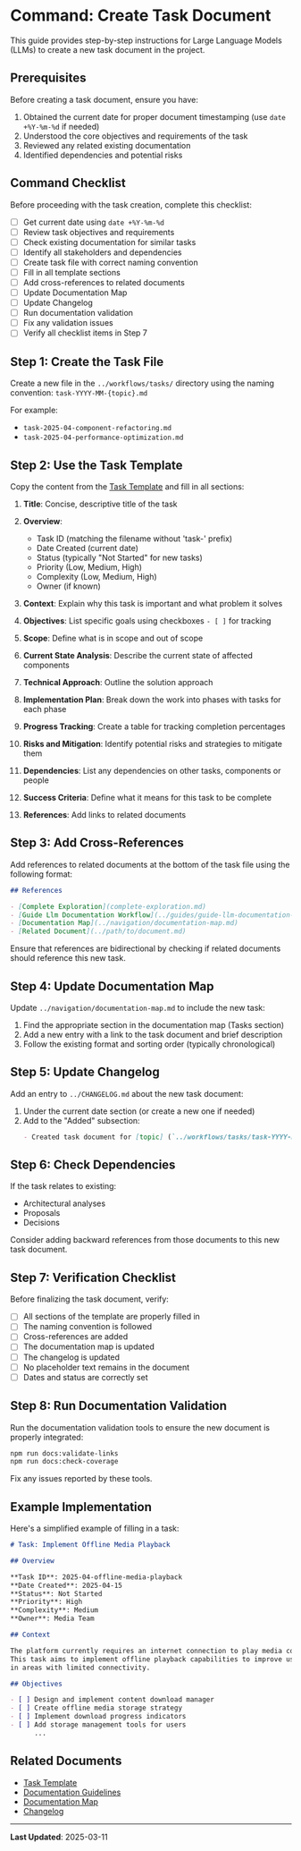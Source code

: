 # Command: Create Task Document

This guide provides step-by-step instructions for Large Language Models (LLMs) to create a new task document in the project.

## Prerequisites

Before creating a task document, ensure you have:

1. Obtained the current date for proper document timestamping (use `date +%Y-%m-%d` if needed)
2. Understood the core objectives and requirements of the task
3. Reviewed any related existing documentation
4. Identified dependencies and potential risks

## Command Checklist

Before proceeding with the task creation, complete this checklist:

- [ ] Get current date using `date +%Y-%m-%d`
- [ ] Review task objectives and requirements
- [ ] Check existing documentation for similar tasks
- [ ] Identify all stakeholders and dependencies
- [ ] Create task file with correct naming convention
- [ ] Fill in all template sections
- [ ] Add cross-references to related documents
- [ ] Update Documentation Map
- [ ] Update Changelog
- [ ] Run documentation validation
- [ ] Fix any validation issues
- [ ] Verify all checklist items in Step 7

## Step 1: Create the Task File

Create a new file in the `../workflows/tasks/` directory using the naming convention:
`task-YYYY-MM-{topic}.md`

For example:

- `task-2025-04-component-refactoring.md`
- `task-2025-04-performance-optimization.md`

## Step 2: Use the Task Template

Copy the content from the [Task Template](../templates/task-template.md) and fill in all sections:

1. **Title**: Concise, descriptive title of the task
2. **Overview**:

   - Task ID (matching the filename without 'task-' prefix)
   - Date Created (current date)
   - Status (typically "Not Started" for new tasks)
   - Priority (Low, Medium, High)
   - Complexity (Low, Medium, High)
   - Owner (if known)

3. **Context**: Explain why this task is important and what problem it solves
4. **Objectives**: List specific goals using checkboxes `- [ ]` for tracking
5. **Scope**: Define what is in scope and out of scope
6. **Current State Analysis**: Describe the current state of affected components
7. **Technical Approach**: Outline the solution approach
8. **Implementation Plan**: Break down the work into phases with tasks for each phase
9. **Progress Tracking**: Create a table for tracking completion percentages
10. **Risks and Mitigation**: Identify potential risks and strategies to mitigate them
11. **Dependencies**: List any dependencies on other tasks, components or people
12. **Success Criteria**: Define what it means for this task to be complete
13. **References**: Add links to related documents

## Step 3: Add Cross-References

Add references to related documents at the bottom of the task file using the following format:

```markdown
## References

- [Complete Exploration](complete-exploration.md)
- [Guide Llm Documentation Workflow](../guides/guide-llm-documentation-workflow.md)
- [Documentation Map](../navigation/documentation-map.md)
- [Related Document](../path/to/document.md)
```

Ensure that references are bidirectional by checking if related documents should reference this new task.

## Step 4: Update Documentation Map

Update `../navigation/documentation-map.md` to include the new task:

1. Find the appropriate section in the documentation map (Tasks section)
2. Add a new entry with a link to the task document and brief description
3. Follow the existing format and sorting order (typically chronological)

## Step 5: Update Changelog

Add an entry to `../CHANGELOG.md` about the new task document:

1. Under the current date section (or create a new one if needed)
2. Add to the "Added" subsection:
   ```markdown
   - Created task document for [topic] (`../workflows/tasks/task-YYYY-MM-{topic}.md`)
   ```

## Step 6: Check Dependencies

If the task relates to existing:

- Architectural analyses
- Proposals
- Decisions

Consider adding backward references from those documents to this new task document.

## Step 7: Verification Checklist

Before finalizing the task document, verify:

- [ ] All sections of the template are properly filled in
- [ ] The naming convention is followed
- [ ] Cross-references are added
- [ ] The documentation map is updated
- [ ] The changelog is updated
- [ ] No placeholder text remains in the document
- [ ] Dates and status are correctly set

## Step 8: Run Documentation Validation

Run the documentation validation tools to ensure the new document is properly integrated:

```bash
npm run docs:validate-links
npm run docs:check-coverage
```

Fix any issues reported by these tools.

## Example Implementation

Here's a simplified example of filling in a task:

```markdown
# Task: Implement Offline Media Playback

## Overview

**Task ID**: 2025-04-offline-media-playback
**Date Created**: 2025-04-15
**Status**: Not Started
**Priority**: High
**Complexity**: Medium
**Owner**: Media Team

## Context

The platform currently requires an internet connection to play media content.
This task aims to implement offline playback capabilities to improve user experience
in areas with limited connectivity.

## Objectives

- [ ] Design and implement content download manager
- [ ] Create offline media storage strategy
- [ ] Implement download progress indicators
- [ ] Add storage management tools for users
      ...
```

## Related Documents

- [Task Template](../templates/task-template.md)
- [Documentation Guidelines](../methodology/documentation-guidelines.md)
- [Documentation Map](../navigation/documentation-map.md)
- [Changelog](../CHANGELOG.md)

---

**Last Updated**: 2025-03-11
